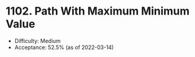 # 1102. Path With Maximum Minimum Value
- Difficulty: Medium
- Acceptance: 52.5% (as of 2022-03-14)
